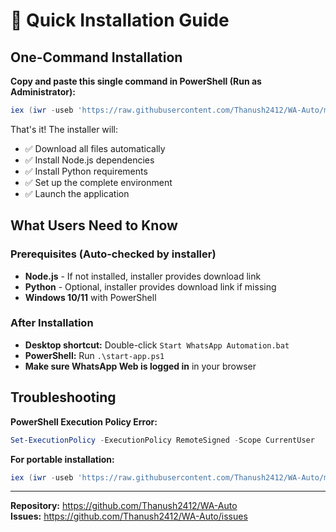 # 🚀 Quick Installation Guide

## One-Command Installation

**Copy and paste this single command in PowerShell (Run as Administrator):**

```powershell
iex (iwr -useb 'https://raw.githubusercontent.com/Thanush2412/WA-Auto/master/install.ps1').Content
```

That's it! The installer will:
- ✅ Download all files automatically
- ✅ Install Node.js dependencies  
- ✅ Install Python requirements
- ✅ Set up the complete environment
- ✅ Launch the application

## What Users Need to Know

### Prerequisites (Auto-checked by installer)
- **Node.js** - If not installed, installer provides download link
- **Python** - Optional, installer provides download link if missing
- **Windows 10/11** with PowerShell

### After Installation
- **Desktop shortcut:** Double-click `Start WhatsApp Automation.bat`
- **PowerShell:** Run `.\start-app.ps1`
- **Make sure WhatsApp Web is logged in** in your browser

## Troubleshooting

**PowerShell Execution Policy Error:**
```powershell
Set-ExecutionPolicy -ExecutionPolicy RemoteSigned -Scope CurrentUser
```

**For portable installation:**
```powershell
iex (iwr -useb 'https://raw.githubusercontent.com/Thanush2412/WA-Auto/main/install.ps1').Content -Portable
```

---

**Repository:** https://github.com/Thanush2412/WA-Auto  
**Issues:** https://github.com/Thanush2412/WA-Auto/issues
